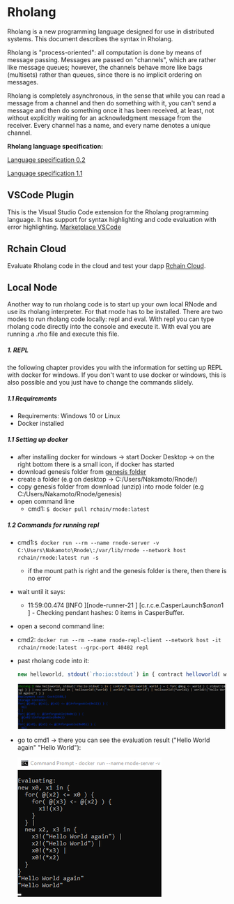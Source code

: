# Rholang

Rholang is a new programming language designed for use in distributed systems. This document describes the syntax in Rholang.

Rholang is "process-oriented": all computation is done by means of message passing. Messages are passed on "channels", which are rather like message queues; however, the channels behave more like bags (multisets) rather than queues, since there is no implicit ordering on messages.

Rholang is completely asynchronous, in the sense that while you can read a message from a channel and then do something with it, you can't send a message and then do something once it has been received, at least, not without explicitly waiting for an acknowledgment message from the receiver. Every channel has a name, and every name denotes a unique channel.

**Rholang language specification:**

[Language specification 0.2](https://developer.rchain.coop/assets/rholang-spec-0.2.pdf)

[Language specification 1.1](./pdf/Rholang_V11.pdf)

## VSCode Plugin

This is the Visual Studio Code extension for the Rholang programming language. It has support for syntax highlighting and code evaluation with error highlighting.
[Marketplace VSCode](https://marketplace.visualstudio.com/items?itemName=tgrospic.rholang)

## Rchain Cloud

Evaluate Rholang code in the cloud and test your dapp [Rchain Cloud](https://rchain-community.github.io/rgov/).

## Local Node

Another way to run rholang code is to start up your own local RNode and use its rholang interpreter. For that rnode has to be installed. There are two modes to run rholang code locally: repl and eval. With repl you can type rholang code directly into the console and execute it. With eval you are running a .rho file and execute this file.

##### 1. REPL

the following chapter provides you with the information for setting up REPL with docker for windows. If you don't want to use docker or windows, this is also possible and you just have to change the commands slidely.

##### 1.1 Requirements

- Requirements: Windows 10 or Linux
- Docker installed

##### 1.1 Setting up docker

- after installing docker for windows -> start Docker Desktop -> on the right bottom there is a small icon, if docker has started
- download genesis folder from [genesis folder](https://github.com/rchain-community/rchain-docker-shard/tree/master/genesis)
- create a folder (e.g on desktop -> C:/Users/Nakamoto/Rnode/)
- copy genesis folder from download (unzip) into rnode folder (e.g C:/Users/Nakamoto/Rnode/genesis)
- open command line
  - cmd1: `$ docker pull rchain/rnode:latest`

##### 1.2 Commands for running repl

- cmd1:`$ docker run --rm --name rnode-server -v C:\Users\Nakamoto\Rnode\:/var/lib/rnode --network host rchain/rnode:latest run -s`

  - if the mount path is right and the genesis folder is there, then there is no error

- wait until it says:

  - 11:59:00.474 [INFO ][node-runner-21 ] [c.r.c.e.CasperLaunch$$anon$1 ] - Checking pendant hashes: 0 items in CasperBuffer.

- open a second command line:
- cmd2: `docker run --rm --name rnode-repl-client --network host -it rchain/rnode:latest --grpc-port 40402 repl`
- past rholang code into it:

  ```javascript
  new helloworld, stdout(`rho:io:stdout`) in { contract helloworld( world ) = { for( @msg <- world ) { stdout!(msg) } } | new world, world2 in { helloworld!(*world) | world!("Hello World") | helloworld!(*world2) | world2!("Hello World again") } }
  ```

  ![repl](./images/repl.png)

* go to cmd1 -> there you can see the evaluation result ("Hello World again" "Hello World"):

  ![eval](./images/eval-result.png)
